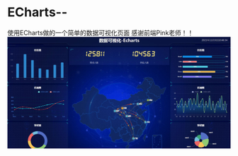 # ECharts--
使用ECharts做的一个简单的数据可视化页面
感谢前端Pink老师！！
![最终结果](https://raw.githubusercontent.com/beautyan13/ECharts--/master/imgs/%E7%BB%93%E6%9E%9C%E7%A4%BA%E6%84%8F%E5%9B%BE.JPG)

